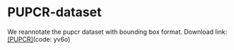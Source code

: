 # PUPCR-dataset

We reannotate the pupcr dataset with bounding box format.
Download link: [[PUPCR]](https://pan.baidu.com/s/1ygv2wo1vFyqZay0pY1eRQQ)(code: yv6o) 
